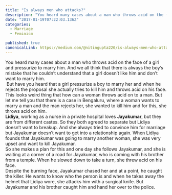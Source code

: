 ```yaml
---
title: "Is always men who attacks?"
description: "You heard many cases about a man who throws acid on the face of a girl and pressurize to marry him. And we all think that there is always the boy’s mistake that he couldn’t understand that a girl…"
date: "2017-01-19T07:22:03.136Z"
categories: 
  - Marriage
  - Feminism

published: true
canonicalLink: https://medium.com/@nitingupta220/is-always-men-who-attacks-bcb70323668a
---
```


You heard many cases about a man who throws acid on the face of a girl and pressurize to marry him. And we all think that there is always the boy’s mistake that he couldn’t understand that a girl doesn’t like him and don’t want to marry him.  
 But have you heard that a girl pressurize a boy to marry her and when he rejects the proposal she actually tries to kill him and throws acid on his face.  
This looks weird thing that how can a woman throws acid on to a man. But let me tell you that there is a case in Bengaluru, where a woman wants to marry a man and the man rejects her, she wanted to kill him and for this, she throws acid on him.   
**Lidiya**, working as a nurse in a private hospital loves **Jayakumar**, but they are from different castes. So they both agreed to separate but Lidiya doesn’t want to breakup. And she always tried to convince him for marriage but Jayakumar doesn’t want to get into a relationship again. When Lidiya founds that Jayakumar was going to marry another woman, she was very upset and want to kill Jayakumar.  
So she makes a plan for this and one day she follows Jayakumar, and she is waiting at a corner of a road for Jayakumar, who is coming with his brother from a temple. When he slowed down to take a turn, she threw acid on his face.  
Despite the burning face, Jayakumar chased her and at a point, he caught the killer. He wants to know who the person is and when he takes away the helmet that Lidiya wore, she attacks him with a surgical knife. But Jayakumar and his brother caught him and hand her over to the police.